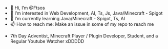 - 👋 Hi, I’m @Ftsos
- 👀 I’m interested in Web Development, AI, Ts, Js, Java/Minecraft - Spigot
- 🌱 I’m currently learning Java/Minecraft - Spigot, Ts, AI
- 📫 How to reach me: Make an issue in some of my repo to reach me


<!---
Ftsos/Ftsos is a ✨ special ✨ repository because its `README.md` (this file) appears on your GitHub profile.
You can click the Preview link to take a look at your changes.
--->
- 7th Day Adventist, Minecraft Player / Plugin Developer, Student, and a Regular Youtube Watcher xDDDDD 
